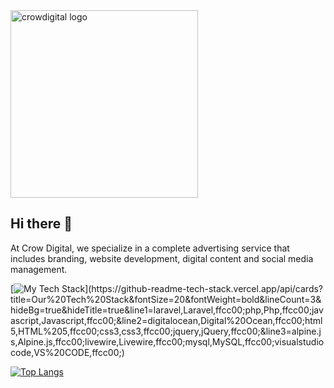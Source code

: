 <img src="https://www.crowdigital.cz/images/admin/logo-simple.svg" alt="crowdigital logo" width="300"/>

## Hi there 👋

At Crow Digital, we specialize in a complete advertising service that includes branding, website development, digital content and social media management.

[![My Tech Stack](https://github-readme-tech-stack.vercel.app/api/cards?title=Our%20Tech%20Stack&fontSize=20&fontWeight=bold&lineCount=3&hideBg=true&hideTitle=true&line1=laravel,Laravel,ffcc00;php,Php,ffcc00;javascript,Javascript,ffcc00;&line2=digitalocean,Digital%20Ocean,ffcc00;html5,HTML%205,ffcc00;css3,css3,ffcc00;jquery,jQuery,ffcc00;&line3=alpine.js,Alpine.js,ffcc00;livewire,Livewire,ffcc00;mysql,MySQL,ffcc00;visualstudiocode,VS%20CODE,ffcc00;)](https://github-readme-tech-stack.vercel.app/api/cards?title=Our%20Tech%20Stack&fontSize=20&fontWeight=bold&lineCount=3&hideBg=true&hideTitle=true&line1=laravel,Laravel,ffcc00;php,Php,ffcc00;javascript,Javascript,ffcc00;&line2=digitalocean,Digital%20Ocean,ffcc00;html5,HTML%205,ffcc00;css3,css3,ffcc00;jquery,jQuery,ffcc00;&line3=alpine.js,Alpine.js,ffcc00;livewire,Livewire,ffcc00;mysql,MySQL,ffcc00;visualstudiocode,VS%20CODE,ffcc00;)

[![Top Langs](https://github-readme-stats.vercel.app/api/top-langs/?username=crowdigital)](https://github.com/anuraghazra/github-readme-stats)

